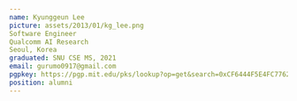 ```yaml
---
name: Kyunggeun Lee
picture: assets/2013/01/kg_lee.png  
Software Engineer  
Qualcomm AI Research  
Seoul, Korea  
graduated: SNU CSE MS, 2021  
email: gurumo0917@gmail.com  
pgpkey: https://pgp.mit.edu/pks/lookup?op=get&search=0xCF6444F5E4FC7762  
position: alumni
---
```

